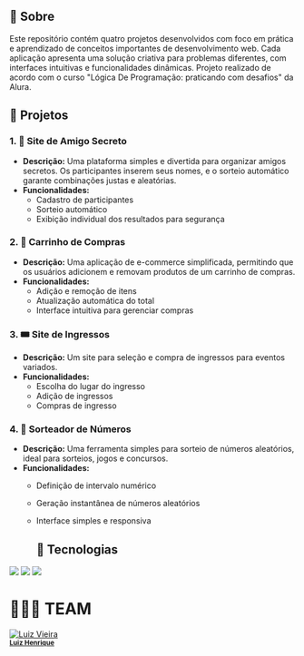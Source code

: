 

## 📢 Sobre
Este repositório contém quatro projetos desenvolvidos com foco em prática e aprendizado de conceitos importantes de desenvolvimento web. Cada aplicação apresenta uma solução criativa para problemas diferentes, com interfaces intuitivas e funcionalidades dinâmicas.
Projeto realizado de acordo com o curso "Lógica De Programação: praticando com desafios" da Alura.

## 📖 Projetos

### 1. 🎁 **Site de Amigo Secreto**
* **Descrição:** Uma plataforma simples e divertida para organizar amigos secretos. Os participantes inserem seus nomes, e o sorteio automático garante combinações justas e aleatórias.
* **Funcionalidades:**
  - Cadastro de participantes
  - Sorteio automático
  - Exibição individual dos resultados para segurança

### 2. 🛒 **Carrinho de Compras**
* **Descrição:** Uma aplicação de e-commerce simplificada, permitindo que os usuários adicionem e removam produtos de um carrinho de compras.
* **Funcionalidades:**
  - Adição e remoção de itens
  - Atualização automática do total
  - Interface intuitiva para gerenciar compras

### 3. 🎟️ **Site de Ingressos**
* **Descrição:** Um site para seleção e compra de ingressos para eventos variados.
* **Funcionalidades:**
  - Escolha do lugar do ingresso
  - Adição de ingressos
  - Compras de ingresso

### 4. 🎯 **Sorteador de Números**
* **Descrição:** Uma ferramenta simples para sorteio de números aleatórios, ideal para sorteios, jogos e concursos.
* **Funcionalidades:**
  - Definição de intervalo numérico
  - Geração instantânea de números aleatórios
  - Interface simples e responsiva
 
    ## 🚀 Tecnologias
<div>
  <img src="https://img.shields.io/badge/HTML-239120?style=for-the-badge&logo=html5&logoColor=white">
  <img src="https://img.shields.io/badge/CSS-239120?&style=for-the-badge&logo=css3&logoColor=white">
  <img src="https://img.shields.io/badge/JavaScript-F7DF1E?style=for-the-badge&logo=Javascript&logoColor=black">
    
</div>

# 👨🏻‍💻 TEAM

 [![Luiz Vieira](https://github.com/LU1ZVIEIRA.png?size=200)](https://github.com/LU1ZVIEIRA) 
<br> <sub> **[Luiz Henrique](https://github.com/LU1ZVIEIRA)**
